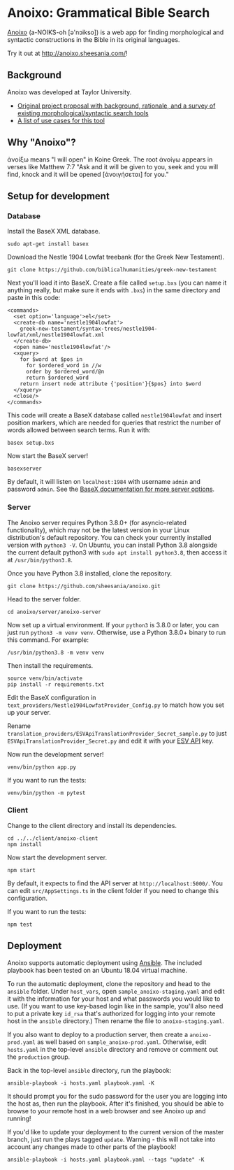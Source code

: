 # Anoixo: Grammatical Bible Search
[Anoixo](#why-anoixo) (a-NOIKS-oh [ə'nɔikso]) is a web app for finding morphological and syntactic constructions in the Bible in its original languages.

Try it out at http://anoixo.sheesania.com/!

## Background
Anoixo was developed at Taylor University.

- [Original project proposal with background, rationale, and a survey of existing morphological/syntactic search tools](https://docs.google.com/document/d/1tC8CPp7WmkOH8jjgBRM_YxbxWEMFS7oJpzKfHDsqlTA/edit?usp=sharing)
- [A list of use cases for this tool](https://docs.google.com/document/d/1QOQpY0kGr6Km8lhTpPEhFMSxMB0C4uTeNH45Kl_2SKg/edit?usp=sharing)

## Why "Anoixo"?
ἀνοίξω means "I will open" in Koine Greek. The root ἀνοίγω appears in verses like Matthew 7:7 "Ask and it will be given to you, seek and you will find, knock and it will be opened [ἀνοιγήσεται] for you."

## Setup for development
### Database
Install the BaseX XML database.

```
sudo apt-get install basex
```

Download the Nestle 1904 Lowfat treebank (for the Greek New Testament).

```
git clone https://github.com/biblicalhumanities/greek-new-testament
```

Next you'll load it into BaseX. Create a file called `setup.bxs` (you can name it anything really, but make sure it ends
with `.bxs`) in the same directory and paste in this code:

```
<commands>
  <set option='language'>el</set>
  <create-db name='nestle1904lowfat'>
    greek-new-testament/syntax-trees/nestle1904-lowfat/xml/nestle1904lowfat.xml
  </create-db>
  <open name='nestle1904lowfat'/>
  <xquery>
    for $word at $pos in
      for $ordered_word in //w
      order by $ordered_word/@n
      return $ordered_word
    return insert node attribute {'position'}{$pos} into $word
  </xquery>
  <close/>
</commands>
```

This code will create a BaseX database called `nestle1904lowfat` and insert position markers, which are needed for
queries that restrict the number of words allowed between search terms. Run it with:

```
basex setup.bxs
```

Now start the BaseX server!

```
basexserver
```

By default, it will listen on `localhost:1984` with username `admin` and password `admin`. See the [BaseX documentation for more server options](http://docs.basex.org/wiki/Command-Line_Options#Server).

### Server
The Anoixo server requires Python 3.8.0+ (for asyncio-related functionality), which may not be the latest version in your Linux distribution's default repository. You can check your currently installed version with `python3 -V`. On Ubuntu, you can install Python 3.8 alongside the current default python3 with `sudo apt install python3.8`, then access it at `/usr/bin/python3.8`.

Once you have Python 3.8 installed, clone the repository.

```
git clone https://github.com/sheesania/anoixo.git
```

Head to the server folder.

```
cd anoixo/server/anoixo-server
```

Now set up a virtual environment. If your `python3` is 3.8.0 or later, you can just run `python3 -m venv venv`. Otherwise, use a Python 3.8.0+ binary to run this command. For example:

```
/usr/bin/python3.8 -m venv venv
```

Then install the requirements.

```
source venv/bin/activate
pip install -r requirements.txt
```

Edit the BaseX configuration in `text_providers/Nestle1904LowfatProvider_Config.py` to match how you set up your server.

Rename `translation_providers/ESVApiTranslationProvider_Secret_sample.py` to just `ESVApiTranslationProvider_Secret.py` and edit it with your [ESV API](https://api.esv.org/) key.

Now run the development server!

```
venv/bin/python app.py
```

If you want to run the tests:

```
venv/bin/python -m pytest
```

### Client
Change to the client directory and install its dependencies.

```
cd ../../client/anoixo-client
npm install
```

Now start the development server.

```
npm start
```

By default, it expects to find the API server at `http://localhost:5000/`. You can edit `src/AppSettings.ts` in the client folder if you need to change this configuration.

If you want to run the tests:

```
npm test
```

## Deployment
Anoixo supports automatic deployment using [Ansible](https://www.ansible.com/). The included playbook has been tested on an Ubuntu 18.04 virtual machine.

To run the automatic deployment, clone the repository and head to the `ansible` folder. Under `host_vars`, open `sample_anoixo-staging.yaml` and edit it with the information for your host and what passwords you would like to use. (If you want to use key-based login like in the sample, you'll also need to put a private key `id_rsa` that's authorized for logging into your remote host in the `ansible` directory.) Then rename the file to `anoixo-staging.yaml`.

If you also want to deploy to a production server, then create a `anoixo-prod.yaml` as well based on `sample_anoixo-prod.yaml`. Otherwise, edit `hosts.yaml` in the top-level `ansible` directory and remove or comment out the `production` group.

Back in the top-level `ansible` directory, run the playbook:

```
ansible-playbook -i hosts.yaml playbook.yaml -K
```

It should prompt you for the sudo password for the user you are logging into the host as, then run the playbook. After it's finished, you should be able to browse to your remote host in a web browser and see Anoixo up and running!

If you'd like to update your deployment to the current version of the master branch, just run the plays tagged `update`. Warning - this will not take into account any changes made to other parts of the playbook!

```
ansible-playbook -i hosts.yaml playbook.yaml --tags "update" -K
```
